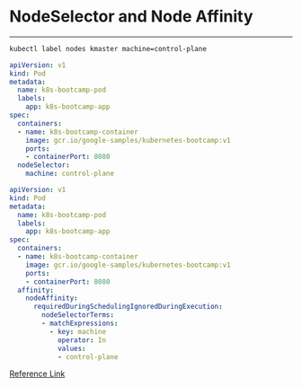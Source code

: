 # NodeSelector and Node Affinity

---

```bash
kubectl label nodes kmaster machine=control-plane
```

```yml
apiVersion: v1
kind: Pod
metadata:
  name: k8s-bootcamp-pod
  labels:
    app: k8s-bootcamp-app
spec:
  containers:
  - name: k8s-bootcamp-container
    image: gcr.io/google-samples/kubernetes-bootcamp:v1
    ports:
    - containerPort: 8080
  nodeSelector:
    machine: control-plane
```

```yml
apiVersion: v1
kind: Pod
metadata:
  name: k8s-bootcamp-pod
  labels:
    app: k8s-bootcamp-app
spec:
  containers:
  - name: k8s-bootcamp-container
    image: gcr.io/google-samples/kubernetes-bootcamp:v1
    ports:
    - containerPort: 8080
  affinity:
    nodeAffinity:
      requiredDuringSchedulingIgnoredDuringExecution:
        nodeSelectorTerms:
        - matchExpressions:
          - key: machine
            operator: In
            values:
            - control-plane
```

[Reference Link](https://kubernetes.io/docs/concepts/scheduling-eviction/assign-pod-node/#nodeselector) 
